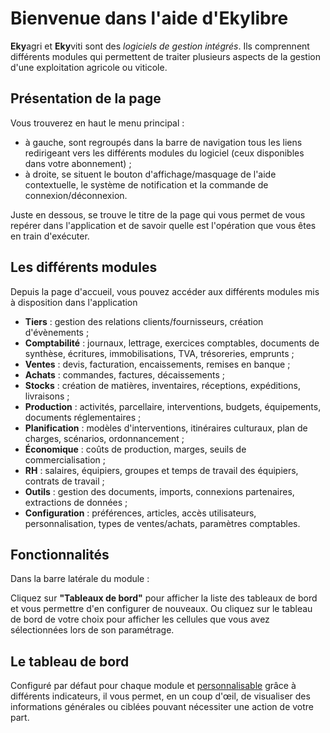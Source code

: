 # Bienvenue dans l'aide d'Ekylibre 

**Eky**agri et **Eky**viti sont des _logiciels de gestion intégrés_. Ils comprennent différents modules qui permettent de traiter plusieurs aspects de la gestion d'une exploitation agricole ou viticole.

## Présentation de la page 

Vous trouverez en haut le menu principal :

* à gauche, sont regroupés dans la barre de navigation tous les liens redirigeant vers les différents modules du logiciel (ceux disponibles dans votre abonnement)&nbsp;;
* à droite, se situent le bouton d'affichage/masquage de l'aide contextuelle, le système de notification et la commande de connexion/déconnexion.

Juste en dessous, se trouve le titre de la page qui vous permet de vous repérer dans l'application et de savoir quelle est l'opération que vous êtes en train d'exécuter.

## Les différents modules 
Depuis la page d'accueil, vous pouvez accéder aux différents modules mis à disposition dans l'application

* **Tiers**&nbsp;: gestion des relations clients/fournisseurs, création d'évènements&nbsp;;
* **Comptabilité**&nbsp;: journaux, lettrage, exercices comptables, documents de synthèse, écritures, immobilisations, TVA, trésoreries, emprunts&nbsp;;
* **Ventes**&nbsp;: devis, facturation, encaissements, remises en banque&nbsp;;
* **Achats**&nbsp;: commandes, factures, décaissements&nbsp;;
* **Stocks**&nbsp;: création de matières, inventaires, réceptions, expéditions, livraisons&nbsp;;
* **Production**&nbsp;: activités, parcellaire, interventions, budgets, équipements, documents réglementaires&nbsp;;
* **Planification**&nbsp;: modèles d'interventions, itinéraires culturaux, plan de charges, scénarios, ordonnancement&nbsp;;
* **Économique**&nbsp;: coûts de production, marges, seuils de commercialisation&nbsp;;
* **RH**&nbsp;: salaires, équipiers, groupes et temps de travail des équipiers, contrats de travail&nbsp;;
* **Outils**&nbsp;: gestion des documents, imports, connexions partenaires, extractions de données&nbsp;;
* **Configuration**&nbsp;: préférences, articles, accès utilisateurs, personnalisation, types de ventes/achats, paramètres comptables.

## Fonctionnalités

Dans la barre latérale du module&nbsp;:

Cliquez sur **"Tableaux de bord"** pour afficher la liste des tableaux de bord et vous permettre d'en configurer de nouveaux. Ou cliquez sur le tableau de bord de votre choix pour afficher les cellules que vous avez sélectionnées lors de son paramétrage.

## Le tableau de bord  
Configuré par défaut pour chaque module et [personnalisable](https://doc.ekylibre.com/v2/fr/chapitre4/#perso) grâce à différents indicateurs, il vous permet, en un coup d'œil, de visualiser des informations générales ou ciblées pouvant nécessiter une action de votre part.
